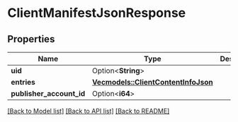 # ClientManifestJsonResponse

## Properties

Name | Type | Description | Notes
------------ | ------------- | ------------- | -------------
**uid** | Option<**String**> |  | [optional]
**entries** | [**Vec<models::ClientContentInfoJson>**](ClientContentInfoJson.md) |  | 
**publisher_account_id** | Option<**i64**> |  | [optional]

[[Back to Model list]](../README.md#documentation-for-models) [[Back to API list]](../README.md#documentation-for-api-endpoints) [[Back to README]](../README.md)


